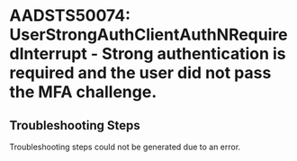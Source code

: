 
# AADSTS50074: UserStrongAuthClientAuthNRequiredInterrupt - Strong authentication is required and the user did not pass the MFA challenge.


## Troubleshooting Steps
Troubleshooting steps could not be generated due to an error.